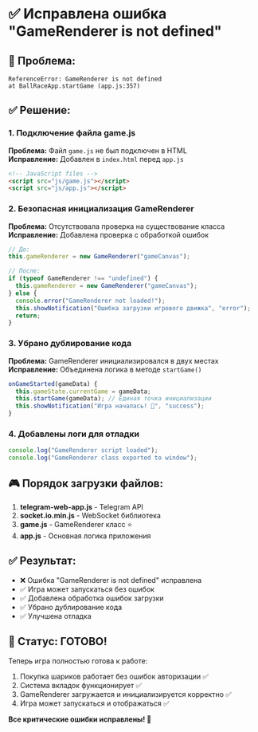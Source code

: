 # ✅ Исправлена ошибка "GameRenderer is not defined"

## 🔧 Проблема:

```
ReferenceError: GameRenderer is not defined
at BallRaceApp.startGame (app.js:357)
```

## ✅ Решение:

### 1. Подключение файла game.js

**Проблема:** Файл `game.js` не был подключен в HTML  
**Исправление:** Добавлен в `index.html` перед `app.js`

```html
<!-- JavaScript files -->
<script src="js/game.js"></script>
<script src="js/app.js"></script>
```

### 2. Безопасная инициализация GameRenderer

**Проблема:** Отсутствовала проверка на существование класса  
**Исправление:** Добавлена проверка с обработкой ошибок

```javascript
// До:
this.gameRenderer = new GameRenderer("gameCanvas");

// После:
if (typeof GameRenderer !== "undefined") {
  this.gameRenderer = new GameRenderer("gameCanvas");
} else {
  console.error("GameRenderer not loaded!");
  this.showNotification("Ошибка загрузки игрового движка", "error");
  return;
}
```

### 3. Убрано дублирование кода

**Проблема:** GameRenderer инициализировался в двух местах  
**Исправление:** Объединена логика в методе `startGame()`

```javascript
onGameStarted(gameData) {
  this.gameState.currentGame = gameData;
  this.startGame(gameData); // Единая точка инициализации
  this.showNotification("Игра началась! 🏁", "success");
}
```

### 4. Добавлены логи для отладки

```javascript
console.log("GameRenderer script loaded");
console.log("GameRenderer class exported to window");
```

## 🎮 Порядок загрузки файлов:

1. **telegram-web-app.js** - Telegram API
2. **socket.io.min.js** - WebSocket библиотека
3. **game.js** - GameRenderer класс ⭐
4. **app.js** - Основная логика приложения

## ✅ Результат:

- ❌ Ошибка "GameRenderer is not defined" исправлена
- ✅ Игра может запускаться без ошибок
- ✅ Добавлена обработка ошибок загрузки
- ✅ Убрано дублирование кода
- ✅ Улучшена отладка

## 🚀 Статус: ГОТОВО!

Теперь игра полностью готова к работе:

1. Покупка шариков работает без ошибок авторизации ✅
2. Система вкладок функционирует ✅
3. GameRenderer загружается и инициализируется корректно ✅
4. Игра может запускаться и отображаться ✅

**Все критические ошибки исправлены! 🎯**
